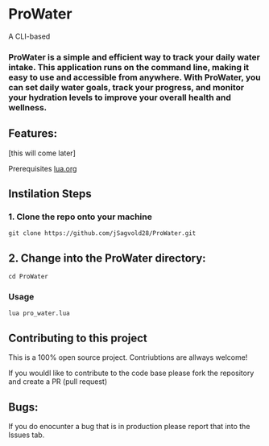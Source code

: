# ProWater
A CLI-based 

### ProWater is a simple and efficient way to track your daily water intake. This application runs on the command line, making it easy to use and accessible from anywhere. With ProWater, you can set daily water goals, track your progress, and monitor your hydration levels to improve your overall health and wellness.


## Features:
[this will come later]

Prerequisites
[lua.org](url)

## Instilation Steps

### 1. Clone the repo onto your machine

``git clone https://github.com/jSagvold28/ProWater.git
``

## 2. Change into the ProWater directory:
``cd ProWater``

### Usage

``lua pro_water.lua``

## Contributing to this project

This is a 100% open source project. Contriubtions are allways welcome! 

If you wouldl like to contribute to the code base please fork the repository and create a PR (pull request)


## Bugs:

If you do enocunter a bug that is in production please report that into the Issues tab.


